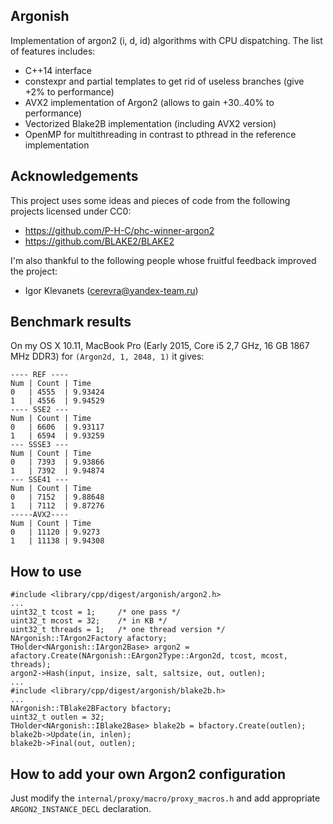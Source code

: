 Argonish
--------

Implementation of argon2 (i, d, id) algorithms with CPU dispatching. The list of features includes:
* C++14 interface
* constexpr and partial templates to get rid of useless branches (give +2% to performance)
* AVX2 implementation of Argon2 (allows to gain +30..40% to performance)
* Vectorized Blake2B implementation (including AVX2 version)
* OpenMP for multithreading in contrast to pthread in the reference implementation

Acknowledgements
----------------

This project uses some ideas and pieces of code from the following projects licensed under CC0:
* https://github.com/P-H-C/phc-winner-argon2
* https://github.com/BLAKE2/BLAKE2

I'm also thankful to the following people whose fruitful feedback improved the project:
* Igor Klevanets (cerevra@yandex-team.ru)

Benchmark results
-----------------

On my OS X 10.11, MacBook Pro (Early 2015, Core i5 2,7 GHz, 16 GB 1867 MHz DDR3) for `(Argon2d, 1, 2048, 1)` it gives:

```
---- REF ----
Num	| Count	| Time
0	| 4555	| 9.93424
1	| 4556	| 9.94529
---- SSE2 ---
Num	| Count	| Time
0	| 6606	| 9.93117
1	| 6594	| 9.93259
--- SSSE3 ---
Num	| Count	| Time
0	| 7393	| 9.93866
1	| 7392	| 9.94874
--- SSE41 ---
Num	| Count	| Time
0	| 7152	| 9.88648
1	| 7112	| 9.87276
-----AVX2----
Num	| Count	| Time
0	| 11120	| 9.9273
1	| 11138	| 9.94308
```

How to use
----------

```
#include <library/cpp/digest/argonish/argon2.h> 
...
uint32_t tcost = 1;  	/* one pass */
uint32_t mcost = 32; 	/* in KB */
uint32_t threads = 1;	/* one thread version */
NArgonish::TArgon2Factory afactory;
THolder<NArgonish::IArgon2Base> argon2 = afactory.Create(NArgonish::EArgon2Type::Argon2d, tcost, mcost, threads);
argon2->Hash(input, insize, salt, saltsize, out, outlen);
...
#include <library/cpp/digest/argonish/blake2b.h> 
...
NArgonish::TBlake2BFactory bfactory;
uint32_t outlen = 32;
THolder<NArgonish::IBlake2Base> blake2b = bfactory.Create(outlen);
blake2b->Update(in, inlen);
blake2b->Final(out, outlen);
```

How to add your own Argon2 configuration
----------------------------------------

Just modify the `internal/proxy/macro/proxy_macros.h` and add appropriate `ARGON2_INSTANCE_DECL` declaration.
